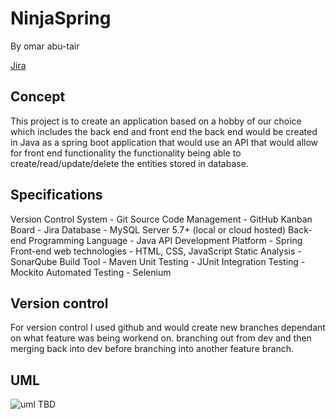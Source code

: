 # NinjaSpring
By omar abu-tair

[Jira](https://otair.atlassian.net/jira/software/projects/SPRIN/boards/1/roadmap?shared=&atlOrigin=eyJpIjoiNzIxNDA5NTM1ZmRjNDBmNTgwMTlmYjViMDNkNmEzNjYiLCJwIjoiaiJ9)

## Concept
This project is to create an application based on a hobby of our choice which includes the back end and front end
the back end would be created in Java as a spring boot application that would use an API that would allow for front end functionality the functionality being able to 
create/read/update/delete the entities stored in database. 


## Specifications

Version Control System - Git
Source Code Management - GitHub
Kanban Board - Jira
Database - MySQL Server 5.7+ (local or cloud hosted)
Back-end Programming Language - Java
API Development Platform - Spring
Front-end web technologies - HTML, CSS, JavaScript
Static Analysis - SonarQube
Build Tool - Maven
Unit Testing - JUnit
Integration Testing - Mockito
Automated Testing - Selenium

## Version control
For version control I used github and would create new branches dependant on what feature was being workend on. branching out from dev and then merging 
back into dev before branching into another feature branch.

## UML
![uml](https://imgur.com/Ih5wIu3)
TBD
